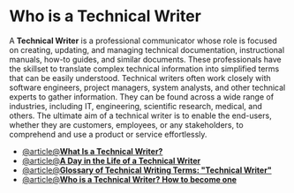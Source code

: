 # Who is a Technical Writer

A **Technical Writer** is a professional communicator whose role is focused on creating, updating, and managing technical documentation, instructional manuals, how-to guides, and similar documents. These professionals have the skillset to translate complex technical information into simplified terms that can be easily understood. Technical writers often work closely with software engineers, project managers, system analysts, and other technical experts to gather information. They can be found across a wide range of industries, including IT, engineering, scientific research, medical, and others. The ultimate aim of a technical writer is to enable the end-users, whether they are customers, employees, or any stakeholders, to comprehend and use a product or service effortlessly.

- [@article@**What Is a Technical Writer?**](https://boffin.education/introduction-to-technical-writing/#2-what-is-a-technical-writer)
- [@article@**A Day in the Life of a Technical Writer**](https://boffin.education/technical-writing-roles-and-responsibilities/#4-a-day-in-the-life-of-a-technical-writer)
- [@article@**Glossary of Technical Writing Terms: "Technical Writer"**](https://boffin.education/glossary-of-technical-writing-terms/#technical-writer)
- [@article@**Who is a Technical Writer? How to become one**](https://blog.contentre.io/who-is-a-technical-writer/)
